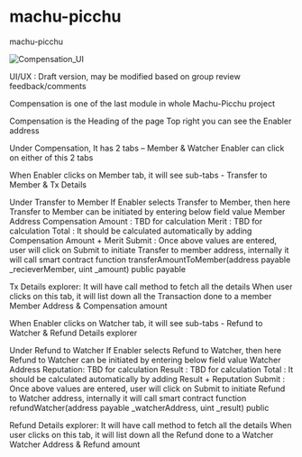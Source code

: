 # machu-picchu
machu-picchu


![Compensation_UI](https://user-images.githubusercontent.com/19868756/94401553-682ea700-0188-11eb-8d7e-f6075c391d0d.png)




UI/UX : Draft version, may be modified based on group review feedback/comments

Compensation is one of the last module in whole Machu-Picchu project


Compensation is the Heading of the page
Top right you can see the Enabler address 

Under Compensation, It has 2 tabs – Member & Watcher
Enabler can click on either of this 2 tabs

When Enabler clicks on Member tab, it will see sub-tabs - Transfer to Member & Tx Details

Under Transfer to Member
If Enabler selects Transfer to Member, then here Transfer to Member can be initiated by entering below field value
Member Address
Compensation Amount : TBD for calculation
Merit : TBD for calculation
Total : It should be calculated automatically by adding Compensation Amount + Merit
Submit : Once above values are entered, user will click on Submit to initiate Transfer to member address, internally it will call smart contract function transferAmountToMember(address payable _recieverMember, uint _amount) public payable


Tx Details explorer: It will have call method to fetch all the details
When user clicks on this tab, it will list down all the Transaction done to a member
Member Address & Compensation amount



When Enabler clicks on Watcher tab, it will see sub-tabs - Refund to Watcher & Refund Details explorer

Under Refund to Watcher
If Enabler selects Refund to Watcher, then here Refund to Watcher can be initiated by entering below field value
Watcher Address
Reputation: TBD for calculation
Result : TBD for calculation
Total : It should be calculated automatically by adding Result + Reputation
Submit : Once above values are entered, user will click on Submit to initiate Refund to Watcher address, internally it will call smart contract function refundWatcher(address payable _watcherAddress, uint _result) public


Refund Details explorer: It will have call method to fetch all the details
When user clicks on this tab, it will list down all the Refund done to a Watcher
Watcher Address & Refund amount



